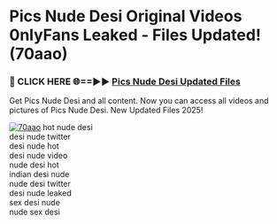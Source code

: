 # Pics Nude Desi Original Videos 0nlyFans Leaked - Files Updated! (70aao)

<h3>🔴 CLICK HERE 🌐==►► <a href="https://tinyurl.com/5h6xmrr3" rel="nofollow">Pics Nude Desi Updated Files</a></h3>

Get Pics Nude Desi and all content. Now you can access all videos and pictures of Pics Nude Desi. New Updated Files 2025!

[![70aao](https://i.imgur.com/KVD873Z.gif)](https://tinyurl.com/5h6xmrr3)
hot nude desi<br>
desi nude twitter<br>
desi nude hot<br>
desi nude video<br>
nude desi hot<br>
indian desi nude<br>
nude desi twitter<br>
desi nude leaked<br>
sex desi nude<br>
nude sex desi